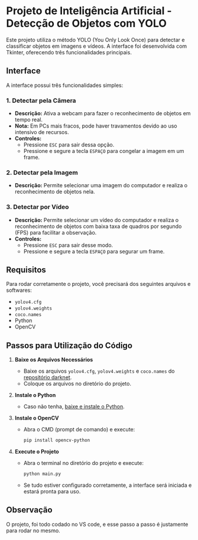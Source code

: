 # Projeto de Inteligência Artificial - Detecção de Objetos com YOLO

Este projeto utiliza o método YOLO (You Only Look Once) para detectar e classificar objetos em imagens e vídeos. A interface foi desenvolvida com Tkinter, oferecendo três funcionalidades principais.

## Interface

A interface possui três funcionalidades simples:

### 1. Detectar pela Câmera
- **Descrição:** Ativa a webcam para fazer o reconhecimento de objetos em tempo real.
- **Nota:** Em PCs mais fracos, pode haver travamentos devido ao uso intensivo de recursos.
- **Controles:**
  - Pressione `ESC` para sair dessa opção.
  - Pressione e segure a tecla `ESPAÇO` para congelar a imagem em um frame.

### 2. Detectar pela Imagem
- **Descrição:** Permite selecionar uma imagem do computador e realiza o reconhecimento de objetos nela.

### 3. Detectar por Vídeo
- **Descrição:** Permite selecionar um vídeo do computador e realiza o reconhecimento de objetos com baixa taxa de quadros por segundo (FPS) para facilitar a observação.
- **Controles:**
  - Pressione `ESC` para sair desse modo.
  - Pressione e segure a tecla `ESPAÇO` para segurar um frame.

## Requisitos

Para rodar corretamente o projeto, você precisará dos seguintes arquivos e softwares:

- `yolov4.cfg`
- `yolov4.weights`
- `coco.names`
- Python
- OpenCV

## Passos para Utilização do Código

1. **Baixe os Arquivos Necessários**
   - Baixe os arquivos `yolov4.cfg`, `yolov4.weights` e `coco.names` do [repositório darknet](https://github.com/AlexeyAB/darknet?tab=readme-ov-file#pre-trained-models).
   - Coloque os arquivos no diretório do projeto.

2. **Instale o Python**
   - Caso não tenha, [baixe e instale o Python](https://www.python.org/downloads/).

3. **Instale o OpenCV**
   - Abra o CMD (prompt de comando) e execute:
     ```bash
     pip install opencv-python
     ```

4. **Execute o Projeto**
   - Abra o terminal no diretório do projeto e execute:
     ```bash
     python main.py
     ```
   - Se tudo estiver configurado corretamente, a interface será iniciada e estará pronta para uso.

## Observação
O projeto, foi todo codado no VS code, e esse passo a passo é justamente para rodar no mesmo.




